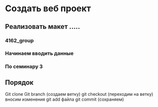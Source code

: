 # Создать веб проект
## Реализовать макет .....

### 4162_group
### Начинаем вводить данные
### По семинару 3
## Порядок
Git clone
Git branch (создаем ветку)
git checkout (переходим на ветку)
вносим изменения
git add файла
git commit (сохраняем)